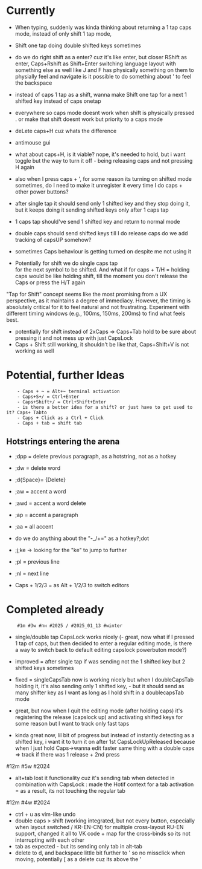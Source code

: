 # Currently
- When typing, suddenly was kinda thinking about returning a 1 tap caps mode, instead of only shift 1 tap mode, 
- Shift one tap doing double shifted keys sometimes
- do we do right shift as a enter? cuz it's like enter, but closer
        RShift as enter, Caps+Rshift as Shift+Enter 
        switching language layout with something else as well 
        like J and F has physically something on them to physially feel and navigate
        is it possible to do something about ' to feel the backspace



- instead of caps 1 tap as a shift, wanna make Shift one tap for a next 1 shifted key instead of caps onetap
- everywhere so caps mode doesnt work when shift is physically pressed .
        or make that shift doesnt work but priority to a caps mode
- deLete caps+H cuz whats the difference
- antimouse gui



- what about caps+H, is it viable?
        nope, it's needed to hold, but i want toggle
        but the way to turn it off - being releasing caps and not pressing H again


- also when I press caps + ', for some reason its turning on shifted mode sometimes, do I need to make it unregister it every time I do caps + other power buttons?


- after single tap it should send only 1 shifted key and they stop doing it, but it keeps doing it sending shifted keys only after 1 caps tap



- 1 caps tap should've send 1 shifted key and return to normal mode
- double caps should send shifted keys till I do release caps
        do we add tracking of capsUP somehow?


- sometimes Caps behaviour is getting turned on despite me not using it
- Potentially for shift we do single caps tap   
        for the next symbol to be shifted.
        And what if for caps + T/H = holding caps would be like holding shift,
        till the moment you don't release the Caps or press the H/T again


"Tap for Shift" concept seems like the most promising from a UX perspective, as it maintains a degree of immediacy. However, the timing is absolutely critical for it to feel natural and not frustrating. Experiment with different timing windows (e.g., 100ms, 150ms, 200ms) to find what feels best.


- potentially for shift instead of 2xCaps => Caps+Tab hold to be sure about pressing it and not mess up with just CapsLock
- Caps + Shift still working, it shouldn't be like that, Caps+Shift+V is not working as well







# Potential, further Ideas
        - Caps + ~ = Alt+~ terminal activation
        - Caps+S+/ = Ctrl+Enter
        - Caps+Shift+/ = Ctrl+Shift+Enter
        - is there a better idea for a shift? or just have to get used to it? Caps+ Tabto
        - Caps + Click as a Ctrl + Click 
        - Caps + tab = shift tab



## Hotstrings entering the arena
- ;dpp = delete previous paragraph, as a hotstring, not as a hotkey
- ;dw = delete word
- ;d{Space}= {Delete}

- ;aw = accent a word
- ;awd = accent a word delete
- ;ap = accent a paragraph
- ;aa = all accent 

- do we do anything about the "-_/+=" as a hotkey?;dot
- ;j;ke -> looking for the "ke" to jump to further  
- ;pl = previous line
- ;nl = next line
- Caps + 1/2/3 = as Alt + 1/2/3 to switch editors







# Completed already
        #1m #3w #пн #2025 / #2025_01_13 #winter
+ single/double tap CapsLock works nicely (- great, now what if I pressed 1 tap of caps, but then decided to enter a regular editing mode, is there a way to switch back to default editing capslock powerbuton mode?)


+ improved = after single tap if was sending not the 1 shifted key but 2 shifted keys sometimes


+ fixed = singleCapsTab now is working nicely
        but when I doubleCapsTab holding it, 
        it's also sending only 1 shifted key,
        - but it should send as many shifter key as I want as long as I hold shift in a doublecapsTab mode  


+ great, but now when I quit the editing mode (after holding caps)
        it's registering the release (capslock up)
        and activating shifted keys for some reason
        but I want to track only fast taps


+ kinda great now, lil bit of progress
        but instead of instantly detecting as a shifted key,
        i want it to turn it on after 1st CapsLockUpReleased
        because when I just hold Caps->wanna edit faster
        same thing with a double caps => track if there was 1 release + 2nd press

#12m #5w #2024
- alt+tab lost it functionality cuz it's sending tab when detected in combination with CapsLock
        : made the Hotif context for a tab activation
        = as a result, its not touching the regular tab
        

#12m #4w #2024
+ ctrl + u as vim-like undo
+ double caps > shift (working integrated, but not every button, especially when layout switched / KR-EN-CN)
        for multiple cross-layout RU-EN support, changed it all to VK code
        + map for the cross-binds so its not interrupting with each other
+ tab as expected - but its sending only tab in alt-tab
+ delete to d, and backspace little bit further to ' so no missclick when moving, potentially [ as a delete cuz its above the '




